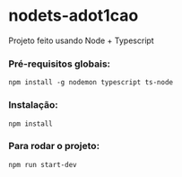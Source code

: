 # nodets-adot1cao
Projeto feito usando Node + Typescript

### Pré-requisitos globais:
`npm install -g nodemon typescript ts-node`

### Instalação:
`npm install`

### Para rodar o projeto:
`npm run start-dev`